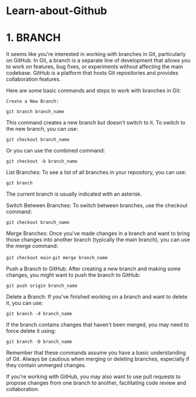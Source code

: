 # Learn-about-Github
# 1. BRANCH
It seems like you're interested in working with branches in Git, particularly on GitHub. In Git, a branch is a separate line of development that allows you to work on features, bug fixes, or experiments without affecting the main codebase. GitHub is a platform that hosts Git repositories and provides collaboration features.

Here are some basic commands and steps to work with branches in Git:

    Create a New Branch:

`git branch branch_name`

This command creates a new branch but doesn't switch to it. To switch to the new branch, you can use:

`git checkout branch_name`

Or you can use the combined command:

`git checkout -b branch_name`

List Branches:
To see a list of all branches in your repository, you can use:

`git branch`

The current branch is usually indicated with an asterisk.

Switch Between Branches:
To switch between branches, use the checkout command:

`git checkout branch_name`

Merge Branches:
Once you've made changes in a branch and want to bring those changes into another branch (typically the main branch), you can use the merge command:

`git checkout main`
`git merge branch_name`

Push a Branch to GitHub:
After creating a new branch and making some changes, you might want to push the branch to GitHub:

`git push origin branch_name`

Delete a Branch:
If you've finished working on a branch and want to delete it, you can use:

`git branch -d branch_name`

If the branch contains changes that haven't been merged, you may need to force delete it using:

`git branch -D branch_name`

Remember that these commands assume you have a basic understanding of Git. Always be cautious when merging or deleting branches, especially if they contain unmerged changes.

If you're working with GitHub, you may also want to use pull requests to propose changes from one branch to another, facilitating code review and collaboration.
    
